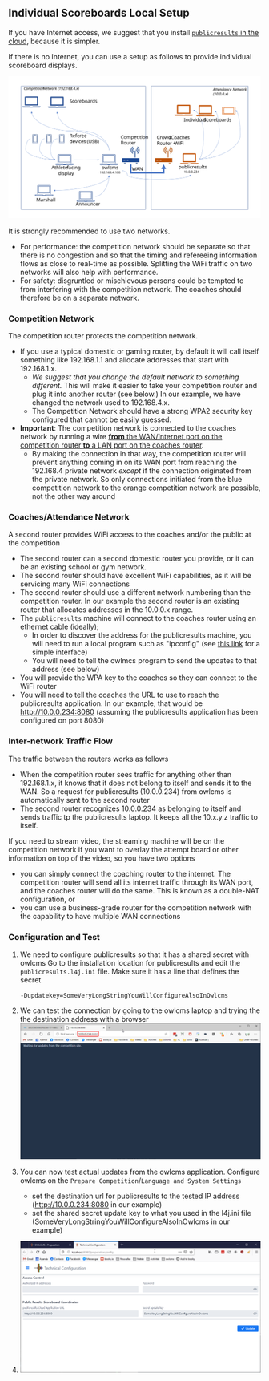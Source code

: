 ## Individual Scoreboards Local Setup

If you have Internet access, we suggest that you install [`publicresults` in the cloud](Remote), because it is simpler.  

If there is no Internet, you can use a setup as follows to provide individual scoreboard displays.

![Slide1](img/PublicResults/LocalPublicResults/Slide1.SVG)

It is strongly recommended to use two networks.

- For performance: the competition network should be separate so that there is no congestion and so that the timing and refereeing information flows as close to real-time as possible.  Splitting the WiFi traffic on two networks will also help with performance.
- For safety: disgruntled or mischievous persons could be tempted to from interfering with the competition network. The coaches should therefore be on a separate network.

### Competition Network

The competition router protects the competition network.  

- If you use a typical domestic or gaming router, by default it will call itself something like 192.168.1.1 and allocate addresses that start with 192.168.1.x.  
  - *We suggest that you change the default network to something different.*  This will make it easier to take your competition router and plug it into another router (see below.)  In our example, we have changed the network used to 192.168.4.x.
  - The Competition Network should have a strong WPA2 security key configured that cannot be easily guessed.
- **Important**: The competition network is connected to the coaches network by running a wire <u>**from** the WAN/Internet port on the competition router **to** a LAN port on the coaches router</u>.  
  - By making the connection in that way, the competition router will prevent anything coming in on its WAN port from reaching the 192.168.4 private network *except* if the connection originated from the private network.  So only connections initiated from the blue competition network to the orange competition network are possible, not the other way around

### Coaches/Attendance Network

A second router provides WiFi access to the coaches and/or the public at the competition

- The second router can a second domestic router you provide, or it can be an existing school or gym  network. 
- The second router should have excellent WiFi capabilities, as it will be servicing many WiFi connections
- The second router should use a different network numbering than the competition router.  In our example  the second router is an existing router that allocates addresses in the 10.0.0.x range.  
- The `publicresults` machine will connect to the coaches router using an ethernet cable (ideally); 
  - In order to discover the address for the publicresults machine, you will need to run a local program such as "ipconfig" (see [this link](https://redisoft.uk/ipconfig-gui/) for a simple interface)
  - You will need to tell the owlmcs program to send the updates to that address (see below)
- You will provide the WPA key to the coaches so they can connect to the WiFi router
- You will need to tell the coaches the URL to use to reach the publicresults application.  In our example, that would be http://10.0.0.234:8080 (assuming the publicresults application has been configured on port 8080)

### Inter-network Traffic Flow

The traffic between the routers works as follows

- When the competition router sees traffic for anything other than 192.168.1.x, it knows that it does not belong to itself and sends it to the WAN.  So a request for publicresults (10.0.0.234) from owlcms is automatically sent to the second router
- The second router recognizes 10.0.0.234 as belonging to itself and sends traffic tp the publicresults laptop.   It keeps all the 10.x.y.z traffic to itself.

If you need to stream video, the streaming machine will be on the competition network if you want to overlay the attempt board or other information on top of the video, so you have two options

- you can simply connect the coaching router to the internet.  The competition router will send all its internet traffic through its WAN port, and the coaches router will do the same.  This is known as a double-NAT configuration, or
- you can use a business-grade router for the competition network with the capability to have multiple WAN connections

### Configuration and Test

1. We need to configure publicresults so that it has a shared secret with owlcms
   Go to the installation location for publicresults and edit the `publicresults.l4j.ini` file.
   Make sure it has a line that defines the secret

   ```
   -Dupdatekey=SomeVeryLongStringYouWillConfigureAlsoInOwlcms
   ```

3. We can test the connection by going to the owlcms laptop and trying the the destination address with a browser
   ![05_checkConnectivity](img/PublicResults/LocalPublicResults/05_checkConnectivity.png)
   
4. You can now test actual updates from the owlcms application. Configure owlcms on the `Prepare Competition`/`Language and System Settings` 
   
   - set the destination url for publicresults to the tested IP address (http://10.0.0.234:8080 in our example)
   - set the shared secret update key to what you used in the l4j.ini file (SomeVeryLongStringYouWillConfigureAlsoInOwlcms in our example)
   
4. ![06_actualTest](img/PublicResults/LocalPublicResults/06_actualTest.png)

